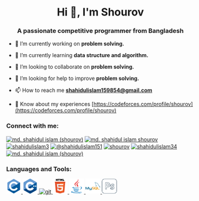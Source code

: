 <h1 align="center">Hi 👋, I'm Shourov</h1>
<h3 align="center">A passionate competitive programmer from Bangladesh</h3>

- 🔭 I’m currently working on **problem solving.**

- 🌱 I’m currently learning **data structure and algorithm.**

- 👯 I’m looking to collaborate on **problem solving.**

- 🤝 I’m looking for help to improve **problem solving.**

- 📫 How to reach me **shahidulislam159854@gmail.com**

- 📄 Know about my experiences [https://codeforces.com/profile/shourov](https://codeforces.com/profile/shourov)

<h3 align="left">Connect with me:</h3>
<p align="left">
<a href="https://linkedin.com/in/md. shahidul islam (shourov)" target="blank"><img align="center" src="https://raw.githubusercontent.com/rahuldkjain/github-profile-readme-generator/master/src/images/icons/Social/linked-in-alt.svg" alt="md. shahidul islam (shourov)" height="30" width="40" /></a>
<a href="https://fb.com/md. shahidul islam shourov" target="blank"><img align="center" src="https://raw.githubusercontent.com/rahuldkjain/github-profile-readme-generator/master/src/images/icons/Social/facebook.svg" alt="md. shahidul islam shourov" height="30" width="40" /></a>
<a href="https://www.codechef.com/users/shahidulislam3" target="blank"><img align="center" src="https://cdn.jsdelivr.net/npm/simple-icons@3.1.0/icons/codechef.svg" alt="shahidulislam3" height="30" width="40" /></a>
<a href="https://www.hackerrank.com/@shahidulislam151" target="blank"><img align="center" src="https://raw.githubusercontent.com/rahuldkjain/github-profile-readme-generator/master/src/images/icons/Social/hackerrank.svg" alt="@shahidulislam151" height="30" width="40" /></a>
<a href="https://codeforces.com/profile/shourov" target="blank"><img align="center" src="https://raw.githubusercontent.com/rahuldkjain/github-profile-readme-generator/master/src/images/icons/Social/codeforces.svg" alt="shourov" height="30" width="40" /></a>
<a href="https://www.leetcode.com/shahidulislam34" target="blank"><img align="center" src="https://raw.githubusercontent.com/rahuldkjain/github-profile-readme-generator/master/src/images/icons/Social/leet-code.svg" alt="shahidulislam34" height="30" width="40" /></a>
<a href="https://www.hackerearth.com/md. shahidul islam (shourov)" target="blank"><img align="center" src="https://raw.githubusercontent.com/rahuldkjain/github-profile-readme-generator/master/src/images/icons/Social/hackerearth.svg" alt="md. shahidul islam (shourov)" height="30" width="40" /></a>
</p>

<h3 align="left">Languages and Tools:</h3>
<p align="left"> <a href="https://www.cprogramming.com/" target="_blank" rel="noreferrer"> <img src="https://raw.githubusercontent.com/devicons/devicon/master/icons/c/c-original.svg" alt="c" width="40" height="40"/> </a> <a href="https://www.w3schools.com/cpp/" target="_blank" rel="noreferrer"> <img src="https://raw.githubusercontent.com/devicons/devicon/master/icons/cplusplus/cplusplus-original.svg" alt="cplusplus" width="40" height="40"/> </a> <a href="https://git-scm.com/" target="_blank" rel="noreferrer"> <img src="https://www.vectorlogo.zone/logos/git-scm/git-scm-icon.svg" alt="git" width="40" height="40"/> </a> <a href="https://www.w3.org/html/" target="_blank" rel="noreferrer"> <img src="https://raw.githubusercontent.com/devicons/devicon/master/icons/html5/html5-original-wordmark.svg" alt="html5" width="40" height="40"/> </a> <a href="https://www.java.com" target="_blank" rel="noreferrer"> <img src="https://raw.githubusercontent.com/devicons/devicon/master/icons/java/java-original.svg" alt="java" width="40" height="40"/> </a> <a href="https://www.mysql.com/" target="_blank" rel="noreferrer"> <img src="https://raw.githubusercontent.com/devicons/devicon/master/icons/mysql/mysql-original-wordmark.svg" alt="mysql" width="40" height="40"/> </a> <a href="https://www.photoshop.com/en" target="_blank" rel="noreferrer"> <img src="https://raw.githubusercontent.com/devicons/devicon/master/icons/photoshop/photoshop-line.svg" alt="photoshop" width="40" height="40"/> </a> </p>
